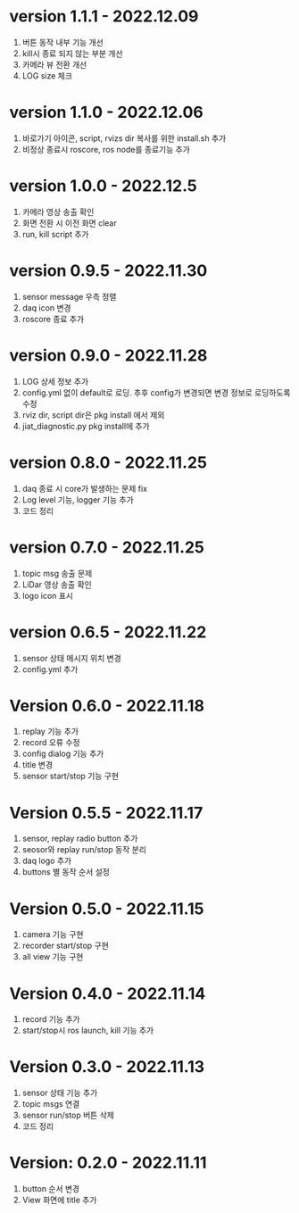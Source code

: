 # version 1.1.1 - 2022.12.09
1. 버튼 동작 내부 기능 개선
2. kill시 종료 되지 않는 부분 개선
3. 카메라 뷰 전환 개선
4. LOG size 체크

# version 1.1.0 - 2022.12.06
1. 바로가기 아이콘, script, rvizs dir 복사를 위한 install.sh 추가
2. 비정상 종료시 roscore, ros node를 종료기능 추가

# version 1.0.0 - 2022.12.5
1. 카메라 영상 송출 확인
2. 화면 전환 시 이전 화면 clear
3. run, kill script 추가

# version 0.9.5 - 2022.11.30
1. sensor message 우측 정렬
2. daq icon 변경
3. roscore 종료 추가

# version 0.9.0 - 2022.11.28
1. LOG 상세 정보 추가
2. config.yml 없이 default로 로딩. 추후 config가 변경되면 변경 정보로 로딩하도록 수정
3. rviz dir, script dir은 pkg install 에서 제외
4. jiat_diagnostic.py pkg install에 추가

# version 0.8.0 - 2022.11.25
1. daq 종료 시 core가 발생하는 문제 fix
2. Log level 기능,  logger 기능 추가
3. 코드 정리

# version 0.7.0 - 2022.11.25
1. topic msg 송출 문제 
2. LiDar 영상 송출 확인
3. logo icon 표시

# version 0.6.5 - 2022.11.22
1. sensor 상태 메시지 위치 변경
2. config.yml 추가

# Version 0.6.0 - 2022.11.18
1. replay 기능 추가
2. record 오류 수정
3. config dialog 기능 추가
4. title 변경
5. sensor start/stop 기능 구현

# Version 0.5.5 - 2022.11.17
1. sensor, replay radio button 추가
2. seosor와 replay run/stop 동작 분리
3. daq logo 추가
4. buttons 별 동작 순서 설정

# Version 0.5.0 - 2022.11.15
1. camera 기능 구현
2. recorder start/stop 구현
3. all view 기능 구현


# Version 0.4.0 - 2022.11.14
1. record 기능 추가
2. start/stop시 ros launch, kill 기능 추가


# Version 0.3.0 - 2022.11.13
1. sensor 상태 기능 추가
2. topic msgs 연결
3. sensor run/stop 버튼 삭제
4. 코드 정리

# Version: 0.2.0 - 2022.11.11
1. button 순서 변경
2. View 화면에 title 추가
